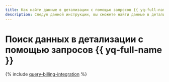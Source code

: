 ```yaml
---
title: Как найти данные в детализации с помощью запросов {{ yq-full-name }}
description: Следуя данной инструкции, вы сможете найти данные в детализации с помощью запросов {{ yq-full-name }}.
---
```


# Поиск данных в детализации с помощью запросов {{ yq-full-name }}


{% include [query-billing-integration](../../_tutorials/dataplatform/billing-detail-files-processing.md) %}